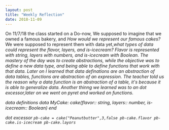 ```yaml
---
layout: post
title: "Weekly Reflection"
date: 2018-11-09
---
```

<p>
On 11/7/18 the class started on a Do-now, We supposed to imagine that we owned a famous bakery, and <i>How would we represent our famous cakes?</i> We were supposed to represent them with data yet,<i>what types of data could represent the flavor, layers, and is-icecream? Flavor is represented with string, layers with numbers, and is-icecream with Boolean. The mastery of the day was to create abstractions, while the objective was to define a new data type, and being able to define functions that work with that data. Later on I learned that data definations are an <i>abstraction</i> of data tables, functions are <i>abstraction</i> of an expression. The teacher told us the reason why a data function is an abstraction of a table, it's because it is able to generalize data. Another thinng we learned was to an dot excessor,later on we went on pyret and worked on functions.
  </p>

<i>data definitions</i>   data MyCake:
                              cake(flavor:: string,
                                   layers:: number,
                                   is-icecream:: Boolean)
                           end     
                        
 
<i> dot excessor</i> 
                    ```pb-cake = cake("Peanutbutter",3,false
                       pb-cake.flavor
                       pb-cake.is-icecream
                       pb-cake.layors```
 

